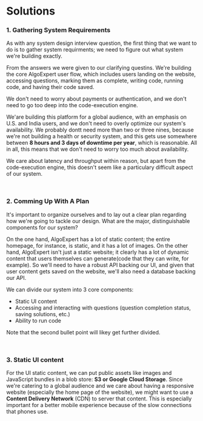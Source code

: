 # Solutions

### 1. Gathering System Requirements

As with any system design interview question, the first thing that we want to do is to gather system requirments; we need to figure out what system we're building exactly.

From the answers we were given to our clarifying questins. We're building the core AlgoExpert user flow, which includes users landing on the website, accessing questions, marking them as complete, writing code, running code, and having their code saved.

We don't need to worry about payments or authentication, and we don't need to go too deep into the code-execution engine.

We'are building this platform for a global audience, with an emphasis on U.S. and India users, and we don't need to overly optimize our system's availability. We probably dontt need more than two or three nines, because we're not building a health or security system, and this gets use somewhere between **8 hours and 3 days of downtime per year**, which is reasonable. All in all, this means that we don't need to worry too much about availability.

We care about latency and throughput within reason, but apart from the code-execution engine, this doesn't seem like a particulary difficult aspect of our system.

<br/>

### 2. Comming Up With A Plan

It's important to organize ourselves and to lay out a clear plan regarding how we're going to tackle our design. What are the major, distinguishable components for our system?

On the one hand, AlgoExpert has a lot of static content; the entire homepage, for instance, is static, and it has a lot of images. On the other hand, AlgoExpert isn't just a static website; it clearly has a lot of dynamic content that users themselves can generate(code that they can write, for example). So we'll need to have a robust API backing our UI, and given that user content gets saved on the website, we'll also need a database backing our API.

We can divide our system into 3 core components:

- Static UI content
- Accessing and interacting with questions (question completion status, saving solutions, etc.)
- Ability to run code

Note that the second bullet point will likey get further divided.

<br>
 
### 3. Static UI content

For the UI static content, we can put public assets like images and JavaScript bundles in a blob store: **S3 or Google Cloud Storage**. Since we're catering to a global audience and we care about having a responsive website (especially the home page of the website), we might want to use a **Content Delivery Network** (CDN) to server that content. This is especially important for a better mobile experience because of the slow connections that phones use.
